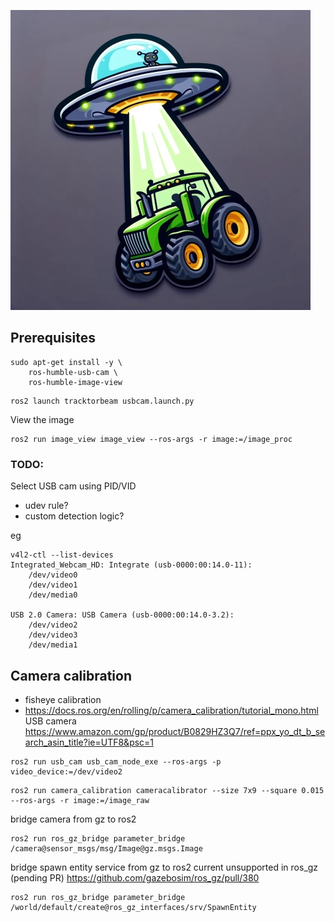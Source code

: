 ![](logo.jpeg)
## Prerequisites

```
sudo apt-get install -y \
	ros-humble-usb-cam \
	ros-humble-image-view

```

```
ros2 launch tracktorbeam usbcam.launch.py
```
View the image
```
ros2 run image_view image_view --ros-args -r image:=/image_proc
```

### TODO:
Select USB cam using PID/VID
- udev rule?
- custom detection logic?

eg
```
v4l2-ctl --list-devices
Integrated_Webcam_HD: Integrate (usb-0000:00:14.0-11):
	/dev/video0
	/dev/video1
	/dev/media0

USB 2.0 Camera: USB Camera (usb-0000:00:14.0-3.2):
	/dev/video2
	/dev/video3
	/dev/media1

```

## Camera calibration
- fisheye calibration
- https://docs.ros.org/en/rolling/p/camera_calibration/tutorial_mono.html
USB camera
https://www.amazon.com/gp/product/B0829HZ3Q7/ref=ppx_yo_dt_b_search_asin_title?ie=UTF8&psc=1
```
ros2 run usb_cam usb_cam_node_exe --ros-args -p video_device:=/dev/video2
```
```
ros2 run camera_calibration cameracalibrator --size 7x9 --square 0.015 --ros-args -r image:=/image_raw
```

bridge camera from gz to ros2
```
ros2 run ros_gz_bridge parameter_bridge /camera@sensor_msgs/msg/Image@gz.msgs.Image
```

bridge spawn entity service from gz to ros2
current unsupported in ros_gz (pending PR)
https://github.com/gazebosim/ros_gz/pull/380
```
ros2 run ros_gz_bridge parameter_bridge /world/default/create@ros_gz_interfaces/srv/SpawnEntity

```
